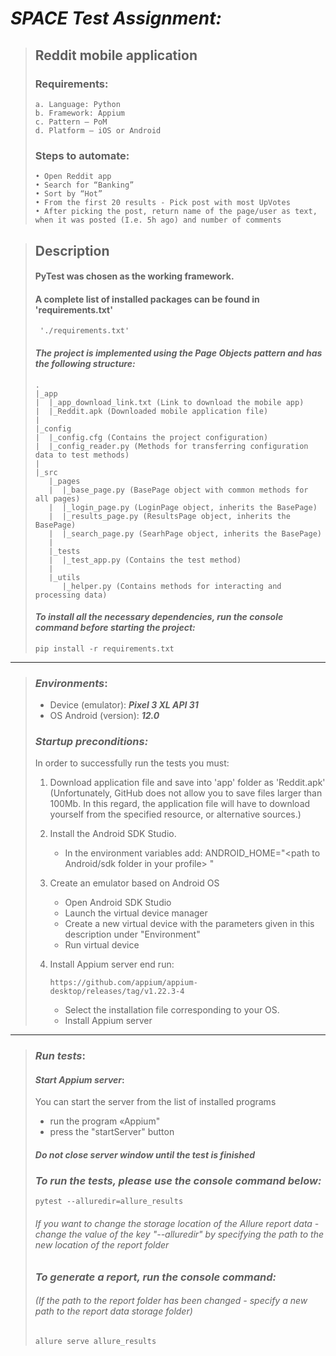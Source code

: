 # *SPACE Test Assignment:*
>## Reddit mobile application 
> ### Requirements:
> ~~~
> a. Language: Python 
> b. Framework: Appium
> c. Pattern – PoM
> d. Platform – iOS or Android
> ~~~
> ### Steps to automate:
> ~~~
> • Open Reddit app
> • Search for “Banking”
> • Sort by “Hot”
> • From the first 20 results - Pick post with most UpVotes
> • After picking the post, return name of the page/user as text, when it was posted (I.e. 5h ago) and number of comments
> ~~~

> ## Description
> #### PyTest was chosen as the working framework.
> #### A complete list of installed packages can be found in 'requirements.txt'
> ~~~
>  './requirements.txt'
> ~~~
> #### *The project is implemented using the Page Objects pattern and has the following structure:*
> ```
> .
> |_app
> |  |_app_download_link.txt (Link to download the mobile app)
> |  |_Reddit.apk (Downloaded mobile application file)
> |
> |_config 
> |  |_config.cfg (Contains the project configuration)
> |  |_config_reader.py (Methods for transferring configuration data to test methods)
> |
> |_src
>    |_pages
>    |  |_base_page.py (BasePage object with common methods for all pages)
>    |  |_login_page.py (LoginPage object, inherits the BasePage)
>    |  |_results_page.py (ResultsPage object, inherits the BasePage)
>    |  |_search_page.py (SearhPage object, inherits the BasePage)
>    |
>    |_tests
>    |  |_test_app.py (Contains the test method)
>    |
>    |_utils
>       |_helper.py (Contains methods for interacting and processing data)
> ```
> 
> #### *To install all the necessary dependencies, run the console command before starting the project:* 
> ~~~
> pip install -r requirements.txt
> ~~~
---
> ### _**Environments**_:
> - Device (emulator): _**Pixel 3 XL API 31**_
> - OS Android (version): _**12.0**_
>
> ### _**Startup preconditions:**_
>  In order to successfully run the tests you must:
>1. Download application file and save into 'app' folder as 'Reddit.apk'
>  (Unfortunately, GitHub does not allow you to save files larger than 100Mb. 
>  In this regard, the application file will have to download yourself from the specified resource, 
>  or alternative sources.)
>
> 
>2. Install the Android SDK Studio. 
>
>    - In the environment variables add:
>      ANDROID_HOME="<path to Android/sdk folder in your profile> "
>
> 
>3. Create an emulator based on Android OS
>    - Open Android SDK Studio
>    - Launch the virtual device manager
>    - Create a new virtual device with the parameters given in this description under "Environment" 
>    - Run virtual device 
>  
> 
>4. Install Appium server end run:
>    ~~~
>    https://github.com/appium/appium-desktop/releases/tag/v1.22.3-4
>    ~~~  
>    - Select the installation file corresponding to your OS. 
>    - Install Appium server
>  
---
>
> ### _**Run tests**_:
> #### _**Start Appium server**_: 
> You can start the server from the list of installed programs
>   - run the program «Appium"
>   - press the "startServer" button 
> 
> #### _**Do not close server window until the test is finished**_
>
> ### _**To run the tests, please use the console command below:**_
> ~~~
> pytest --alluredir=allure_results
> ~~~
> ###### If you want to change the storage location of the Allure report data - change the value of the key *"--alluredir"* by specifying the path to the new location of the report folder
> ####
> ### _**To generate a report, run the console command:**_
> ###### _(If the path to the report folder has been changed - specify a new path to the report data storage folder)_
> ~~~
> allure serve allure_results
> ~~~
